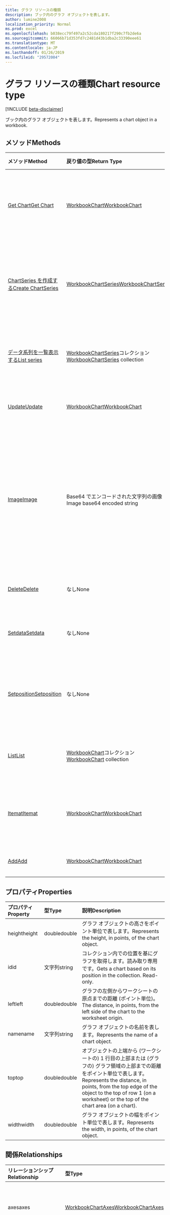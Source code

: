 ```yaml
---
title: グラフ リソースの種類
description: ブック内のグラフ オブジェクトを表します。
author: lumine2008
localization_priority: Normal
ms.prod: excel
ms.openlocfilehash: b038ecc79f497a2c52cda180217f290c7fb2de6a
ms.sourcegitcommit: 66066b71d353fd7c2481d43b1dba2c33390eee61
ms.translationtype: MT
ms.contentlocale: ja-JP
ms.lasthandoff: 01/26/2019
ms.locfileid: "29572004"
---
```

# <a name="chart-resource-type"></a><span data-ttu-id="1cf52-103">グラフ リソースの種類</span><span class="sxs-lookup"><span data-stu-id="1cf52-103">Chart resource type</span></span>

[!INCLUDE [beta-disclaimer](../../includes/beta-disclaimer.md)]

<span data-ttu-id="1cf52-104">ブック内のグラフ オブジェクトを表します。</span><span class="sxs-lookup"><span data-stu-id="1cf52-104">Represents a chart object in a workbook.</span></span>


## <a name="methods"></a><span data-ttu-id="1cf52-105">メソッド</span><span class="sxs-lookup"><span data-stu-id="1cf52-105">Methods</span></span>

| <span data-ttu-id="1cf52-106">メソッド</span><span class="sxs-lookup"><span data-stu-id="1cf52-106">Method</span></span>           | <span data-ttu-id="1cf52-107">戻り値の型</span><span class="sxs-lookup"><span data-stu-id="1cf52-107">Return Type</span></span>    |<span data-ttu-id="1cf52-108">説明</span><span class="sxs-lookup"><span data-stu-id="1cf52-108">Description</span></span>|
|:---------------|:--------|:----------|
|[<span data-ttu-id="1cf52-109">Get Chart</span><span class="sxs-lookup"><span data-stu-id="1cf52-109">Get Chart</span></span>](../api/chart-get.md) | [<span data-ttu-id="1cf52-110">WorkbookChart</span><span class="sxs-lookup"><span data-stu-id="1cf52-110">WorkbookChart</span></span>](chart.md) |<span data-ttu-id="1cf52-111">グラフ オブジェクトのプロパティと関係を読み取ります。</span><span class="sxs-lookup"><span data-stu-id="1cf52-111">Read properties and relationships of chart object.</span></span>|
|[<span data-ttu-id="1cf52-112">ChartSeries を作成する</span><span class="sxs-lookup"><span data-stu-id="1cf52-112">Create ChartSeries</span></span>](../api/chart-post-series.md) |[<span data-ttu-id="1cf52-113">WorkbookChartSeries</span><span class="sxs-lookup"><span data-stu-id="1cf52-113">WorkbookChartSeries</span></span>](chartseries.md)| <span data-ttu-id="1cf52-114">データ系列のコレクションに投稿して、新しい ChartSeries を作成します。</span><span class="sxs-lookup"><span data-stu-id="1cf52-114">Create a new ChartSeries by posting to the series collection.</span></span>|
|[<span data-ttu-id="1cf52-115">データ系列を一覧表示する</span><span class="sxs-lookup"><span data-stu-id="1cf52-115">List series</span></span>](../api/chart-list-series.md) |<span data-ttu-id="1cf52-116">[WorkbookChartSeries](chartseries.md)コレクション</span><span class="sxs-lookup"><span data-stu-id="1cf52-116">[WorkbookChartSeries](chartseries.md) collection</span></span>| <span data-ttu-id="1cf52-117">ChartSeries オブジェクトのコレクションを取得します。</span><span class="sxs-lookup"><span data-stu-id="1cf52-117">Get a ChartSeries object collection.</span></span>|
|[<span data-ttu-id="1cf52-118">Update</span><span class="sxs-lookup"><span data-stu-id="1cf52-118">Update</span></span>](../api/chart-update.md) | [<span data-ttu-id="1cf52-119">WorkbookChart</span><span class="sxs-lookup"><span data-stu-id="1cf52-119">WorkbookChart</span></span>](chart.md)   |<span data-ttu-id="1cf52-120">グラフ オブジェクトを更新します。</span><span class="sxs-lookup"><span data-stu-id="1cf52-120">Update Chart object.</span></span> |
|[<span data-ttu-id="1cf52-121">Image</span><span class="sxs-lookup"><span data-stu-id="1cf52-121">Image</span></span>](../api/chart-image.md)|<span data-ttu-id="1cf52-122">Base64 でエンコードされた文字列の画像</span><span class="sxs-lookup"><span data-stu-id="1cf52-122">Image base64 encoded string</span></span>|<span data-ttu-id="1cf52-123">指定したサイズに合わせてグラフを拡大・縮小することで、グラフを Base64 でエンコードされた画像としてレンダリングします。</span><span class="sxs-lookup"><span data-stu-id="1cf52-123">Renders the chart as a base64-encoded image by scaling the chart to fit the specified dimensions.</span></span>|
|[<span data-ttu-id="1cf52-124">Delete</span><span class="sxs-lookup"><span data-stu-id="1cf52-124">Delete</span></span>](../api/chart-delete.md)|<span data-ttu-id="1cf52-125">なし</span><span class="sxs-lookup"><span data-stu-id="1cf52-125">None</span></span>|<span data-ttu-id="1cf52-126">グラフ オブジェクトを削除します。</span><span class="sxs-lookup"><span data-stu-id="1cf52-126">Deletes the chart object.</span></span>|
|[<span data-ttu-id="1cf52-127">Setdata</span><span class="sxs-lookup"><span data-stu-id="1cf52-127">Setdata</span></span>](../api/chart-setdata.md)|<span data-ttu-id="1cf52-128">なし</span><span class="sxs-lookup"><span data-stu-id="1cf52-128">None</span></span>|<span data-ttu-id="1cf52-129">グラフの元データをリセットします。</span><span class="sxs-lookup"><span data-stu-id="1cf52-129">Resets the source data for the chart.</span></span>|
|[<span data-ttu-id="1cf52-130">Setposition</span><span class="sxs-lookup"><span data-stu-id="1cf52-130">Setposition</span></span>](../api/chart-setposition.md)|<span data-ttu-id="1cf52-131">なし</span><span class="sxs-lookup"><span data-stu-id="1cf52-131">None</span></span>|<span data-ttu-id="1cf52-132">ワークシート上のセルを基準にしてグラフを配置します。</span><span class="sxs-lookup"><span data-stu-id="1cf52-132">Positions the chart relative to cells on the worksheet.</span></span>|
|[<span data-ttu-id="1cf52-133">List</span><span class="sxs-lookup"><span data-stu-id="1cf52-133">List</span></span>](../api/chart-list.md) | <span data-ttu-id="1cf52-134">[WorkbookChart](chart.md)コレクション</span><span class="sxs-lookup"><span data-stu-id="1cf52-134">[WorkbookChart](chart.md) collection</span></span> |<span data-ttu-id="1cf52-135">グラフ オブジェクトのコレクションを取得します。</span><span class="sxs-lookup"><span data-stu-id="1cf52-135">Get chart object collection.</span></span> |
|[<span data-ttu-id="1cf52-136">Itemat</span><span class="sxs-lookup"><span data-stu-id="1cf52-136">Itemat</span></span>](../api/chartcollection-itemat.md)|[<span data-ttu-id="1cf52-137">WorkbookChart</span><span class="sxs-lookup"><span data-stu-id="1cf52-137">WorkbookChart</span></span>](chart.md)|<span data-ttu-id="1cf52-138">コレクション内での位置を基にグラフを取得します。</span><span class="sxs-lookup"><span data-stu-id="1cf52-138">Gets a chart based on its position in the collection.</span></span>|
|[<span data-ttu-id="1cf52-139">Add</span><span class="sxs-lookup"><span data-stu-id="1cf52-139">Add</span></span>](../api/chartcollection-add.md)|[<span data-ttu-id="1cf52-140">WorkbookChart</span><span class="sxs-lookup"><span data-stu-id="1cf52-140">WorkbookChart</span></span>](chart.md)|<span data-ttu-id="1cf52-141">新しいグラフを作成します。</span><span class="sxs-lookup"><span data-stu-id="1cf52-141">Creates a new chart.</span></span>|

## <a name="properties"></a><span data-ttu-id="1cf52-142">プロパティ</span><span class="sxs-lookup"><span data-stu-id="1cf52-142">Properties</span></span>
| <span data-ttu-id="1cf52-143">プロパティ</span><span class="sxs-lookup"><span data-stu-id="1cf52-143">Property</span></span>     | <span data-ttu-id="1cf52-144">型</span><span class="sxs-lookup"><span data-stu-id="1cf52-144">Type</span></span>   |<span data-ttu-id="1cf52-145">説明</span><span class="sxs-lookup"><span data-stu-id="1cf52-145">Description</span></span>|
|:---------------|:--------|:----------|
|<span data-ttu-id="1cf52-146">height</span><span class="sxs-lookup"><span data-stu-id="1cf52-146">height</span></span>|<span data-ttu-id="1cf52-147">double</span><span class="sxs-lookup"><span data-stu-id="1cf52-147">double</span></span>|<span data-ttu-id="1cf52-148">グラフ オブジェクトの高さをポイント単位で表します。</span><span class="sxs-lookup"><span data-stu-id="1cf52-148">Represents the height, in points, of the chart object.</span></span>|
|<span data-ttu-id="1cf52-149">id</span><span class="sxs-lookup"><span data-stu-id="1cf52-149">id</span></span>|<span data-ttu-id="1cf52-150">文字列</span><span class="sxs-lookup"><span data-stu-id="1cf52-150">string</span></span>|<span data-ttu-id="1cf52-p101">コレクション内での位置を基にグラフを取得します。読み取り専用です。</span><span class="sxs-lookup"><span data-stu-id="1cf52-p101">Gets a chart based on its position in the collection. Read-only.</span></span>|
|<span data-ttu-id="1cf52-153">left</span><span class="sxs-lookup"><span data-stu-id="1cf52-153">left</span></span>|<span data-ttu-id="1cf52-154">double</span><span class="sxs-lookup"><span data-stu-id="1cf52-154">double</span></span>|<span data-ttu-id="1cf52-155">グラフの左側からワークシートの原点までの距離 (ポイント単位)。</span><span class="sxs-lookup"><span data-stu-id="1cf52-155">The distance, in points, from the left side of the chart to the worksheet origin.</span></span>|
|<span data-ttu-id="1cf52-156">name</span><span class="sxs-lookup"><span data-stu-id="1cf52-156">name</span></span>|<span data-ttu-id="1cf52-157">文字列</span><span class="sxs-lookup"><span data-stu-id="1cf52-157">string</span></span>|<span data-ttu-id="1cf52-158"> グラフ オブジェクトの名前を表します。</span><span class="sxs-lookup"><span data-stu-id="1cf52-158">Represents the name of a chart object.</span></span>|
|<span data-ttu-id="1cf52-159">top</span><span class="sxs-lookup"><span data-stu-id="1cf52-159">top</span></span>|<span data-ttu-id="1cf52-160">double</span><span class="sxs-lookup"><span data-stu-id="1cf52-160">double</span></span>|<span data-ttu-id="1cf52-161">オブジェクトの上端から (ワークシートの) 1 行目の上部または (グラフの) グラフ領域の上部までの距離をポイント単位で表します。</span><span class="sxs-lookup"><span data-stu-id="1cf52-161">Represents the distance, in points, from the top edge of the object to the top of row 1 (on a worksheet) or the top of the chart area (on a chart).</span></span>|
|<span data-ttu-id="1cf52-162">width</span><span class="sxs-lookup"><span data-stu-id="1cf52-162">width</span></span>|<span data-ttu-id="1cf52-163">double</span><span class="sxs-lookup"><span data-stu-id="1cf52-163">double</span></span>|<span data-ttu-id="1cf52-164">グラフ オブジェクトの幅をポイント単位で表します。</span><span class="sxs-lookup"><span data-stu-id="1cf52-164">Represents the width, in points, of the chart object.</span></span>|

## <a name="relationships"></a><span data-ttu-id="1cf52-165">関係</span><span class="sxs-lookup"><span data-stu-id="1cf52-165">Relationships</span></span>
| <span data-ttu-id="1cf52-166">リレーションシップ</span><span class="sxs-lookup"><span data-stu-id="1cf52-166">Relationship</span></span> | <span data-ttu-id="1cf52-167">型</span><span class="sxs-lookup"><span data-stu-id="1cf52-167">Type</span></span>   |<span data-ttu-id="1cf52-168">説明</span><span class="sxs-lookup"><span data-stu-id="1cf52-168">Description</span></span>|
|:---------------|:--------|:----------|
|<span data-ttu-id="1cf52-169">axes</span><span class="sxs-lookup"><span data-stu-id="1cf52-169">axes</span></span>|[<span data-ttu-id="1cf52-170">WorkbookChartAxes</span><span class="sxs-lookup"><span data-stu-id="1cf52-170">WorkbookChartAxes</span></span>](chartaxes.md)|<span data-ttu-id="1cf52-p102">グラフの軸を表します。値の取得のみ可能です。</span><span class="sxs-lookup"><span data-stu-id="1cf52-p102">Represents chart axes. Read-only.</span></span>|
|<span data-ttu-id="1cf52-173">dataLabels</span><span class="sxs-lookup"><span data-stu-id="1cf52-173">dataLabels</span></span>|[<span data-ttu-id="1cf52-174">WorkbookChartDataLabels</span><span class="sxs-lookup"><span data-stu-id="1cf52-174">WorkbookChartDataLabels</span></span>](chartdatalabels.md)|<span data-ttu-id="1cf52-p103">グラフのデータラベルを表します。値の取得のみ可能です。</span><span class="sxs-lookup"><span data-stu-id="1cf52-p103">Represents the datalabels on the chart. Read-only.</span></span>|
|<span data-ttu-id="1cf52-177">format</span><span class="sxs-lookup"><span data-stu-id="1cf52-177">format</span></span>|[<span data-ttu-id="1cf52-178">WorkbookChartAreaFormat</span><span class="sxs-lookup"><span data-stu-id="1cf52-178">WorkbookChartAreaFormat</span></span>](chartareaformat.md)|<span data-ttu-id="1cf52-p104">グラフ領域の書式設定プロパティをカプセル化します。値の取得のみ可能です。</span><span class="sxs-lookup"><span data-stu-id="1cf52-p104">Encapsulates the format properties for the chart area. Read-only.</span></span>|
|<span data-ttu-id="1cf52-181">legend</span><span class="sxs-lookup"><span data-stu-id="1cf52-181">legend</span></span>|[<span data-ttu-id="1cf52-182">WorkbookChartLegend</span><span class="sxs-lookup"><span data-stu-id="1cf52-182">WorkbookChartLegend</span></span>](chartlegend.md)|<span data-ttu-id="1cf52-p105">グラフの凡例を表します。値の取得のみ可能です。</span><span class="sxs-lookup"><span data-stu-id="1cf52-p105">Represents the legend for the chart. Read-only.</span></span>|
|<span data-ttu-id="1cf52-185">series</span><span class="sxs-lookup"><span data-stu-id="1cf52-185">series</span></span>|<span data-ttu-id="1cf52-186">[WorkbookChartSeries](chartseries.md)コレクション</span><span class="sxs-lookup"><span data-stu-id="1cf52-186">[WorkbookChartSeries](chartseries.md) collection</span></span>|<span data-ttu-id="1cf52-p106">グラフの 1 つのデータ系列またはデータ系列のコレクションを表します。値の取得のみ可能です。</span><span class="sxs-lookup"><span data-stu-id="1cf52-p106">Represents either a single series or collection of series in the chart. Read-only.</span></span>|
|<span data-ttu-id="1cf52-189">役職</span><span class="sxs-lookup"><span data-stu-id="1cf52-189">title</span></span>|[<span data-ttu-id="1cf52-190">WorkbookChartTitle</span><span class="sxs-lookup"><span data-stu-id="1cf52-190">WorkbookChartTitle</span></span>](charttitle.md)|<span data-ttu-id="1cf52-p107">指定したグラフのタイトル (タイトルのテキスト、表示/非表示、位置、書式設定など) を表します。値の取得のみ可能です。</span><span class="sxs-lookup"><span data-stu-id="1cf52-p107">Represents the title of the specified chart, including the text, visibility, position and formating of the title. Read-only.</span></span>|
|<span data-ttu-id="1cf52-193">worksheet</span><span class="sxs-lookup"><span data-stu-id="1cf52-193">worksheet</span></span>|[<span data-ttu-id="1cf52-194">WorkbookWorksheet</span><span class="sxs-lookup"><span data-stu-id="1cf52-194">WorkbookWorksheet</span></span>](worksheet.md)|<span data-ttu-id="1cf52-p108">現在のグラフを含んでいるワークシート。読み取り専用。</span><span class="sxs-lookup"><span data-stu-id="1cf52-p108">The worksheet containing the current chart. Read-only.</span></span>|

## <a name="json-representation"></a><span data-ttu-id="1cf52-197">JSON 表記</span><span class="sxs-lookup"><span data-stu-id="1cf52-197">JSON representation</span></span>

<span data-ttu-id="1cf52-198">以下は、リソースの JSON 表記です。</span><span class="sxs-lookup"><span data-stu-id="1cf52-198">Here is a JSON representation of the resource.</span></span>

<!-- {
  "blockType": "resource",
  "optionalProperties": [],
  "keyProperty": "id",
  "baseType": "microsoft.graph.entity",
  "@odata.type": "microsoft.graph.workbookChart"
}-->

```json
{
  "height": 1024,
  "id": "string",
  "left": 1024,
  "name": "string",
  "top": 1024,
  "width": 1024
}

```

<!-- uuid: 8fcb5dbc-d5aa-4681-8e31-b001d5168d79
2015-10-25 14:57:30 UTC -->
<!--
{
  "type": "#page.annotation",
  "description": "Chart resource",
  "keywords": "",
  "section": "documentation",
  "tocPath": "",
  "suppressions": [
    "Error: /api-reference/beta/resources/chart.md:\r\n      Exception processing links.\r\n    System.ArgumentException: Link Definition was null. Link text: !INCLUDE [beta-disclaimer](../../includes/beta-disclaimer.md)\r\n      at ApiDoctor.Validation.DocFile.get_LinkDestinations()\r\n      at ApiDoctor.Validation.DocSet.ValidateLinks(Boolean includeWarnings, String[] relativePathForFiles, IssueLogger issues, Boolean requireFilenameCaseMatch, Boolean printOrphanedFiles)"
  ]
}
-->
